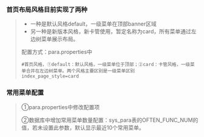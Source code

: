 ### 首页布局风格目前实现了两种

> * 一种是默认风格default，一级菜单在顶部banner区域
> * 另一种是新版本风格，新卡管使用，暂定名称为card，所有菜单通过左边树菜单展示布局。
>
> 配置方式：para.properties中
>
> ```
> #首页风格，①default：默认风格，一级菜单位于顶部；②card：卡管风格，一级菜单合并在左边树菜单。两个风格主要区别是一级菜单区别
> index_page_style=card
> ```

### 常用菜单配置

> ①para.properties中修改配置项
>
> ②数据库中增加常用菜单数量配置：sys\_para表的OFTEN\_FUNC\_NUM的值，若未设置此参数，默认显示最近10个常用菜单。



